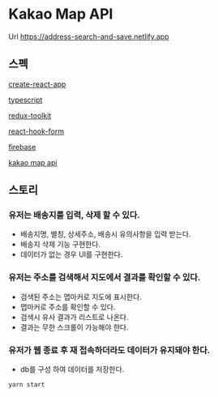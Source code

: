 # Kakao Map API

Url
https://address-search-and-save.netlify.app

## 스펙
[create-react-app](https://create-react-app.dev/)

[typescript](https://www.typescriptlang.org/)

[redux-toolkit](https://redux-toolkit.js.org/)

[react-hook-form](https://react-hook-form.com/)

[firebase](https://firebase.google.com/)

[kakao map api](https://apis.map.kakao.com/)

## 스토리

### 유저는 배송지를 입력, 삭제 할 수 있다.

- 배송지명, 별칭, 상세주소, 배송시 유의사항을 입력 받는다.
- 배송지 삭제 기능 구현한다.
- 데이터가 없는 경우 UI를 구현한다.

### 유저는 주소를 검색해서 지도에서 결과를 확인할 수 있다.

- 검색된 주소는 맵마커로 지도에 표시한다.
- 맵마커로 주소를 확인할 수 있다.
- 검색시 유사 결과가 리스트로 나온다.
- 결과는 무한 스크롤이 가능해야 한다.

### 유저가 웹 종료 후 재 접속하더라도 데이터가 유지돼야 한다.

- db를 구성 하여 데이터를 저장한다.


```shell
yarn start
```
